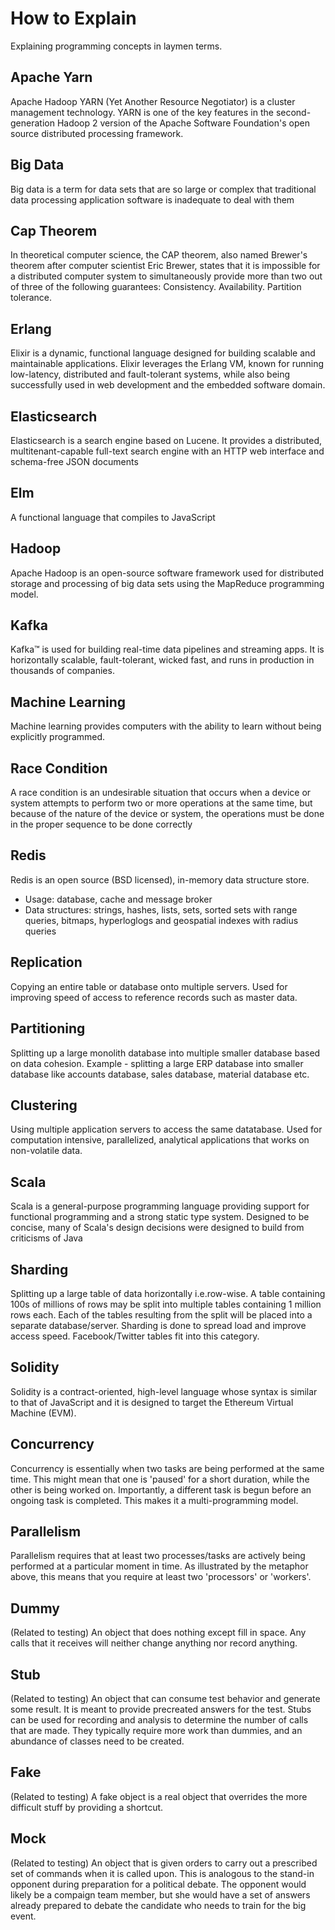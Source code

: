 # How to Explain
Explaining programming concepts in laymen terms. 

## Apache Yarn
Apache Hadoop YARN (Yet Another Resource Negotiator) is a cluster management technology. YARN is one of the key features in the second-generation Hadoop 2 version of the Apache Software Foundation's open source distributed processing framework.

## Big Data
Big data is a term for data sets that are so large or complex that traditional data processing application software is inadequate to deal with them

## Cap Theorem

In theoretical computer science, the CAP theorem, also named Brewer's theorem after computer scientist Eric Brewer, states that it is impossible for a distributed computer system to simultaneously provide more than two out of three of the following guarantees: Consistency. Availability. Partition tolerance.

## Erlang
Elixir is a dynamic, functional language designed for building scalable and maintainable applications. Elixir leverages the Erlang VM, known for running low-latency, distributed and fault-tolerant systems, while also being successfully used in web development and the embedded software domain.

## Elasticsearch

Elasticsearch is a search engine based on Lucene. It provides a distributed, multitenant-capable full-text search engine with an HTTP web interface and schema-free JSON documents

## Elm
A functional language that compiles to JavaScript

## Hadoop
Apache Hadoop is an open-source software framework used for distributed storage and processing of big data sets using the MapReduce programming model.

## Kafka

Kafka™ is used for building real-time data pipelines and streaming apps. It is horizontally scalable, fault-tolerant, wicked fast, and runs in production in thousands of companies.


## Machine Learning
Machine learning provides computers with the ability to learn without being explicitly programmed.

## Race Condition
A race condition is an undesirable situation that occurs when a device or system attempts to perform two or more operations at the same time, but because of the nature of the device or system, the operations must be done in the proper sequence to be done correctly

## Redis

Redis is an open source (BSD licensed), in-memory data structure store.

- Usage: database, cache and message broker
- Data structures: strings, hashes, lists, sets, sorted sets with range queries, bitmaps, hyperloglogs and geospatial indexes with radius queries

## Replication

Copying an entire table or database onto multiple servers. Used for improving speed of access to reference records such as master data.

## Partitioning

Splitting up a large monolith database into multiple smaller database based on data cohesion. Example - splitting a large ERP database into smaller database like accounts database, sales database, material database etc.

## Clustering

Using multiple application servers to access the same datatabase. Used for computation intensive, parallelized, analytical applications that works on non-volatile data.

## Scala
Scala is a general-purpose programming language providing support for functional programming and a strong static type system. Designed to be concise, many of Scala's design decisions were designed to build from criticisms of Java

## Sharding

Splitting up a large table of data horizontally i.e.row-wise. A table containing 100s of millions of rows may be split into multiple tables containing 1 million rows each. Each of the tables resulting from the split will be placed into a separate database/server. Sharding is done to spread load and improve access speed. Facebook/Twitter tables fit into this category.

## Solidity

Solidity is a contract-oriented, high-level language whose syntax is similar to that of JavaScript and it is designed to target the Ethereum Virtual Machine (EVM).


## Concurrency

Concurrency is essentially when two tasks are being performed at the same time. This might mean that one is 'paused' for a short duration, while the other is being worked on. Importantly, a different task is begun before an ongoing task is completed. This makes it a multi-programming model.

## Parallelism

Parallelism requires that at least two processes/tasks are actively being performed at a particular moment in time. As illustrated by the metaphor above, this means that you require at least two 'processors' or 'workers'.

## Dummy 

(Related to testing) An object that does nothing except fill in space. Any calls that it receives will neither change anything nor record anything.

## Stub

(Related to testing) An object that can consume test behavior and generate some result. It is meant to provide precreated answers for the test. Stubs can be used for recording and analysis to determine the number of calls that are made. They typically require more work than dummies, and an abundance of classes need to be created.

## Fake 
(Related to testing) A fake object is a real object that overrides the more difficult stuff by providing a shortcut.

## Mock 
(Related to testing) An object that is given orders to carry out a prescribed set of commands when it is called upon. This is analogous to the stand-in opponent during preparation for a political debate. The opponent would likely be a compaign team member, but she would have a set of answers already prepared to debate the candidate who needs to train for the big event.
